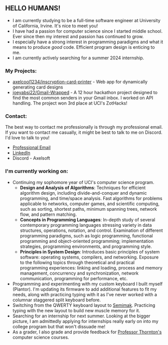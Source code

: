 ## HELLO HUMANS!
- I am currently studying to be a full-time software engineer at University of California, Irvine. It's nice to meet you!
- I have had a passion for computer science since I started middle school. Ever since then my interest and passion has continued to grow.
- I especially have a strong interest in programming paradigms and what it means to produce *good* code. Efficient program design is enticing to me.
- I am currently actively searching for a summer 2024 internship.

### My Projects:
- [axelcool1234/inscryption-card-printer](https://github.com/axelcool1234/inscryption-card-printer) - Web app for dynamically generating card designs
- [joeyabsi22/Gmail-Wrapped](https://github.com/joeyabsi22/Gmail-Wrapped) - A 12 hour hackathon project designed to find the most common senders in your Gmail inbox. I worked on API handling. The project won 3rd place at UCI's ZotHacks!

### Contact:
The best way to contact me professionally is through my professional email. If you want to contact me casually, it might be best to talk to me on Discord. I'd love to talk to you!
- [Professional Email](mailto:AxelPSorenson@gmail.com)
- [LinkedIn](https://www.linkedin.com/in/axel-sorenson)
- Discord - Axelsoft

### I'm currently working on:
- Continuing my sophomore year of UCI's computer science program.
  - **Design and Analysis of Algorithms**: Techniques for efficient algorithm design, including divide-and-conquer and dynamic programming, and time/space analysis. Fast algorithms for problems applicable to networks, computer games, and scientific computing, such as sorting, shortest paths, minimum spanning trees, network flow, and pattern matching.
  - **Concepts in Programming Languages**: In-depth study of several contemporary programming languages stressing variety in data structures, operations, notation, and control. Examination of different programming paradigms, such as logic programming, functional programming and object-oriented programming; implementation strategies, programming environments, and programming style.
  - **Principles in System Design**: Introduces basic principles of system software: operating systems, compilers, and networking. Exposure to the following topics through theoretical and practical programming experiences: linking and loading, process and memory management, concurrency and synchronization, network communication, programming for performance, etc.
- Programming and experimenting with my custom keyboard I built myself (Piantor). I'm updating its firmware to add additional features to fit my needs, along with practicing typing with it as I've never worked with a columnar staggered split keyboard before.
- Switching from the QWERTY keyboard layout to [Semimak](https://github.com/semilin/semimak). Practicing typing with the new layout to build new muscle memory for it.
- Searching for an internship for next summer. Looking at the bigger picture, I am admittedly applying for internships really early on into my college program but that won't dissuade me!
- As a grader, I also grade and provide feedback for [Professor Thornton's](https://www.linkedin.com/in/alex-thornton-1659603) computer science courses.

<!--
**axelcool1234/axelcool1234** is a ✨ _special_ ✨ repository because its `README.md` (this file) appears on your GitHub profile.

Here are some ideas to get you started:

- 🔭 I’m currently working on ...
- 🌱 I’m currently learning ...
- 👯 I’m looking to collaborate on ...
- 🤔 I’m looking for help with ...
- 💬 Ask me about ...
- 📫 How to reach me: ...
- 😄 Pronouns: ...
- ⚡ Fun fact: ...
-->
